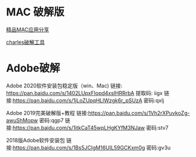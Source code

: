 
# MAC 破解版

[精品MAC应用分享](https://xclient.info/)

[charles破解工具](https://www.zzzmode.com/mytools/charles/)

# Adobe破解
Adobe 2020软件安装包稳定版（win、Mac)
链接: https://pan.baidu.com/s/1402LUpxFIopd4xsIHRRrbA 提取码: iigx
链接:https://pan.baidu.com/s/1jLoZUpqHLlWzgk6r_pSUzA  密码:qxlj

Adobe 2019完美破解版+教程
链接:https://pan.baidu.com/s/1Vh2rXPuvkoZg-awuShMopw  密码:qgp7
链接:https://pan.baidu.com/s/1itkCaT45wpLHgKYfM3NJaw  密码:stv7

2018版Adobe软件安装包
链接:https://pan.baidu.com/s/1Bs5JCIgM16UIL59GCKxm0g  密码:gv3u